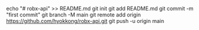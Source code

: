 echo "# robx-api" >> README.md
git init
git add README.md
git commit -m "first commit"
git branch -M main
git remote add origin https://github.com/hyokkong/robx-api.git
git push -u origin main
